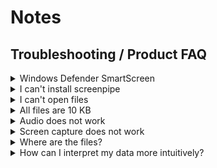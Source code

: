 
# Notes

## Troubleshooting / Product FAQ



<details>
  
<summary>Windows Defender SmartScreen</summary>

  Windows will ask you this because we didn't sign the app yet. Be reassured, it's open source and secure, we have nothing to hide, press run anyway:

  ![image](https://github.com/user-attachments/assets/8e43d2e4-e178-4d3e-8210-712326d59c97)

</details>

  <details>
  <summary>I can't install screenpipe</summary>

  Make sure to press control + right click on the `.dmg` file and press open
  
  <img width="372" alt="Screenshot 2024-07-24 at 16 07 22" src="https://github.com/user-attachments/assets/1b077f0f-0b90-4d40-b61d-ba11c8a8285c">

  Then drag the app to your application folder
  <img width="772" alt="Screenshot 2024-07-24 at 16 07 26" src="https://github.com/user-attachments/assets/452bf468-75b9-41e4-b068-7ac28f4f84be">

  Then again press control + right click on the app in applications and press open YOU NEED TO DO IT TWICE HERE
  <img width="1032" alt="Screenshot 2024-07-24 at 16 07 41" src="https://github.com/user-attachments/assets/3fe31dca-82d5-4edb-9116-62f12624edbd">
  Again you need to do it twice to open it, this won't ask it again in the future


</details>

<details>
  <summary>I can't open files</summary>

  Sometimes the file is still being written to, so wait a bit and try again.

</details>

<details>
  <summary>All files are 10 KB</summary>
  
  Some audio files might be small, like when there is no sound at all.
</details>

<details>
  <summary>Audio does not work</summary>
  
  Make sure to enable permissions in settings. 
  <img width="827" alt="Screenshot 2024-07-24 at 16 08 51" src="https://github.com/user-attachments/assets/799c0834-8d35-476b-80f8-67f94342b891">

  Still does not work? Remove and re-enable the permission: click on screenpipe and click the minus "-" icon:
  
![Screenshot 2024-07-30 at 14 41 33](https://github.com/user-attachments/assets/3b67bd52-c9a1-4fb0-a4be-3e7713c54ebd)

  Then restart screenpipe and the dialog of permission should pop again and enable it, restarting screenpipe

</details>

<details>
  <summary>Screen capture does not work</summary>
  
   Make sure to enable permissions in settings. 
  <img width="827" alt="Screenshot 2024-07-24 at 16 08 51" src="https://github.com/user-attachments/assets/799c0834-8d35-476b-80f8-67f94342b891">

  Still does not work? Remove and re-enable the permission: click on screenpipe and click the minus "-" icon:
  
![Screenshot 2024-07-30 at 14 41 33](https://github.com/user-attachments/assets/3b67bd52-c9a1-4fb0-a4be-3e7713c54ebd)

  Then restart screenpipe and the dialog of permission should pop again and enable it, restarting screenpipe

</details>

<details>
  <summary>Where are the files?</summary>
  
    By default files are in your home directory under `.screenpipe`.
</details>

<details>
  <summary>How can I interpret my data more intuitively?</summary>

  We recommend using [TablePlus](https://tableplus.com/) to open the SQLite database.
  You can find it in the `.screenpipe` directory with name `db.sqlite`.
</details>


